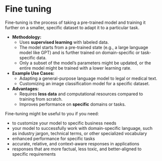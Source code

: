 # Fine tuning

Fine-tuning is the process of taking a pre-trained model and training it further on a smaller, specific dataset to adapt it to a particular task.

* **Methodology:**
  * Uses **supervised learning** with labeled data.
  * The model starts from a pre-trained state (e.g., a large language model like GPT) and is further trained on domain-specific or task-specific data.
  * Only a subset of the model’s parameters might be updated, or the entire model might be trained with a lower learning rate.
* **Example Use Cases:**
  * Adapting a general-purpose language model to legal or medical text.
  * Customizing an image classification model for a specific dataset.
* **Advantages:**
  * Requires **less data** and computational resources compared to training from scratch.
  * Improves performance on **specific** domains or tasks.

Fine-tuning might be useful to you if you need:

* to customize your model to specific business needs
* your model to successfully work with domain-specific language, such as industry jargon, technical terms, or other specialized vocabulary
* enhanced performance for specific tasks
* accurate, relative, and context-aware responses in applications
* responses that are more factual, less toxic, and better-aligned to specific requirements
